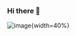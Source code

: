 ### Hi there 👋

![image](https://raw.githubusercontent.com/rahuldkjain/github-profile-readme-generator/master/src/images/icons/Social/linked-in-alt.svg){width=40%}

<!--
**AldoCarquin/AldoCarquin** is a ✨ _special_ ✨ repository because its `README.md` (this file) appears on your GitHub profile.

Here are some ideas to get you started:

- 🔭 I’m currently working on ...
- 🌱 I’m currently learning ...
- 👯 I’m looking to collaborate on ...
- 🤔 I’m looking for help with ...
- 💬 Ask me about ...
- 📫 How to reach me: ...
- 😄 Pronouns: ...
- ⚡ Fun fact: ...
-->
